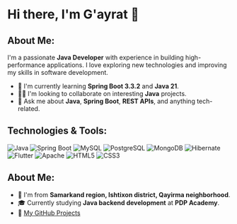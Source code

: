 # Hi there, I'm G'ayrat 👋

## About Me:
I'm a passionate **Java Developer** with experience in building high-performance applications. I love exploring new technologies and improving my skills in software development.

- 🌱 I'm currently learning **Spring Boot 3.3.2** and **Java 21**.
- 👨‍💻 I'm looking to collaborate on interesting **Java** projects.
- 💬 Ask me about **Java**, **Spring Boot**, **REST APIs**, and anything tech-related.

## Technologies & Tools:
![Java](https://img.shields.io/badge/Java-%23ED8B00.svg?style=for-the-badge&logo=java&logoColor=white)
![Spring Boot](https://img.shields.io/badge/Spring_Boot-%236DB33F.svg?style=for-the-badge&logo=spring-boot&logoColor=white)
![MySQL](https://img.shields.io/badge/MySQL-%2300f.svg?style=for-the-badge&logo=mysql&logoColor=white)
![PostgreSQL](https://img.shields.io/badge/PostgreSQL-%23316192.svg?style=for-the-badge&logo=postgresql&logoColor=white)
![MongoDB](https://img.shields.io/badge/MongoDB-%2347A248.svg?style=for-the-badge&logo=mongodb&logoColor=white)
![Hibernate](https://img.shields.io/badge/Hibernate-%233B3934.svg?style=for-the-badge&logo=hibernate&logoColor=white)
![Flutter](https://img.shields.io/badge/Flutter-%2302569B.svg?style=for-the-badge&logo=flutter&logoColor=white)
![Apache](https://img.shields.io/badge/Apache-%23D22128.svg?style=for-the-badge&logo=apache&logoColor=white)
![HTML5](https://img.shields.io/badge/HTML5-%23E34F26.svg?style=for-the-badge&logo=html5&logoColor=white)
![CSS3](https://img.shields.io/badge/CSS3-%231572B6.svg?style=for-the-badge&logo=css3&logoColor=white)

## About Me:
- 📍 I'm from **Samarkand region, Ishtixon district, Qayirma neighborhood**.
- 🎓 Currently studying **Java backend development** at **PDP Academy**.
- 📁 [My GitHub Projects](https://github.com/Shirinboyev)
